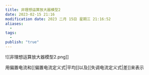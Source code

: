 ```yaml
---
title: 非理想运算放大器模型2
date: 2023-02-15 21:16
modification date: 2023 二月 15日 星期三 21:16:52
aliases:
  - 
tags:
  - 
publish: "true"
---
```


![[非理想运算放大器模型2.png]]

用偏置电流和[[偏置电流定义式|平均]]以及[[失调电流定义式|差]]来表示